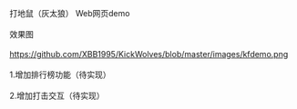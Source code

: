 打地鼠（灰太狼） Web网页demo
<br/><br/>
效果图
<br/><br/>
https://github.com/XBB1995/KickWolves/blob/master/images/kfdemo.png
<br/><br/>
1.增加排行榜功能（待实现）
<br/><br/>
2.增加打击交互（待实现）
